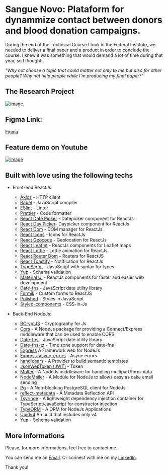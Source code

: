 # Sangue Novo: Plataform for dynammize contact between donors and blood donation campaigns.

During the end of the Technical Course I took in the Federal Institute, we needed to deliver a final paper and a product in order to conclude the course. I knew it was something that would demand a lot of time during that year, so I thought: 

_"Why not choose a topic that could matter not only to me but also for other people? Why not help people while I'm producing my final paper?"_ 

<!---
That's where the idea of Sangue Novo came from. Alongside with my colleague Lucas Teles, I created an aplication to keep contact with donors collect data so the psychologists could have a clearer view of the disease stage in the periods outside of a therapy session. 

It also creates a viable and simpler way for the teenager to get access to the first step of knowing the disease and getting support to look for a psychology professional.
On the other hand, the psychologist can register keywords they believe are important to each patient treatment. These keywords generate reports for them, so they know when a conversation needs more of their attention and they can know what was happening at that specific time. Ant this time might be even in the middle of the night — cause the chatbots never sleep, it is always available for talking to the adolescents and generating a report to the psychologist.
--->

## The Research Project 
[![image](https://user-images.githubusercontent.com/40741571/155040476-83ef50bc-3e00-473b-8433-7862e82a90e5.png)
](https://github.com/luccas-specht/SangueNovo-TCC-IFSul/blob/master/TCC_2021_LuccasSpecht_065640INFQ-mesclado_organized.pdf)

## Figma Link:
<a href="https://www.figma.com/design/LhO1FYQrRKIhrRj48n0j0o/TCC-IFSUL?node-id=0-1&t=WuKxBDgYHyEhi4eE-1" target="_blank"> Figma </a>

## Feature demo on Youtube
[![image](https://github.com/luccas-specht/SangueNovo-TCC-IFSul/blob/master/readme-apresentation.png)](https://www.youtube.com/watch?v=DwRFsjTvamk)

## Built with love using the following techs 
- Front-end ReactJs:
  - [Axios](https://github.com/axios/axios) - HTTP client
  - [Babel](https://babeljs.io/) - JavaScript compiler
  - [ESlint](https://eslint.org/) - Linter
  - [Prettier](https://prettier.io/) - Code formatter
  - [React Date Picker](https://github.com/Hacker0x01/react-datepicker) - Datepicker component for ReactJs
  - [React Day Picker](https://react-day-picker.js.org)- Daypicker component for ReactJs
  - [React Dom](https://pt-br.reactjs.org/docs/react-dom.html) - DOM manager for ReactJs
  - [React Icons](https://react-icons.github.io/react-icons/) - Icons for ReactJs
  - [React Geocode](https://github.com/shukerullah/react-geocode) - Geolocation for ReactJs
  - [React Leaflet](https://react-leaflet.js.org) - ReactJs components for Leaflet maps
  - [React Lottie](https://github.com/chenqingspring/react-lottie) - Lottie animation for ReactJs
  - [React Router Dom](https://v5.reactrouter.com/web/guides/quick-start) - Routers for ReactJS
  - [React Toastify](https://fkhadra.github.io/react-toastify/introduction) - Notification for ReactJs
  - [TypeScript](https://www.typescriptlang.org) - JavaScript with syntax for types
  - [Yup](https://www.npmjs.com/package/yup) - Schema validation
  - [Material Ui](https://v4.mui.com) - ReactJs components for faster and easier web development
  - [Date-fns](https://date-fns.org) - JavaScript date utility library
  - [Formik](https://formik.org/docs/overview) - Custom forms to ReactJS
  - [Polished](https://formik.org/docs/overview) - Styles in JavaScript
  - [Styled-components](https://styled-components.com/docs) - CSS-in-Js
  
- Back-End NodeJs:
  - [BCryptJS](https://github.com/dcodeIO/bcrypt.js) - Cryptography for Js
  - [Cors](https://github.com/expressjs/cors) -  A NodeJs package for providing a Connect/Express middleware that can be used to enable CORS
  - [Date-fns](https://date-fns.org) - JavaScript date utility library
  - [Date-fns-tz](https://github.com/marnusw/date-fns-tz#readme) - Time zone support for date-fns
  - [Express](https://expressjs.com/pt-br/) A Framework web for NodeJs
  - [Express-async-errors](https://github.com/davidbanham/express-async-errors) - Async errors
  - [handlebars](https://handlebarsjs.com/installation/) - A Provider to build semantic templates
  - [JsonWebToken (JWT)](https://jwt.io) - Token
  - [Multer](https://www.npmjs.com/package/multer) - A NodeJs middleware for handling multipart/form-data
  - [NodeMailer](https://nodemailer.com/about/) - A Module for NodeJs to allows easy as cake email sending
  - [Pg](https://github.com/brianc/node-postgres) - A Non-blocking PostgreSQL client for NodeJs
  - [reflect-metadata](https://github.com/rbuckton/reflect-metadata) - A Metadata Reflection API
  - [Tsyringe](https://github.com/Microsoft/tsyringe) - A lightweight dependency injection container for TypeScript/JavaScript for constructor injection
  - [TypeORM](https://typeorm.io/#/) - A ORM for NodeJs Applications
  - [Uuidv4](https://www.npmjs.com/package/uuidv4) An uuid that includes only v4
  - [Yup](https://www.npmjs.com/package/yup) - Schema validation

## More informations
Please, for more informations, feel free to contact me.

You can send me an [Email](mailto:luccasspecht70@gmail.com). Or connect with me on my [LinkedIn](https://www.linkedin.com/in/luccas-specht/).

Thank you!
